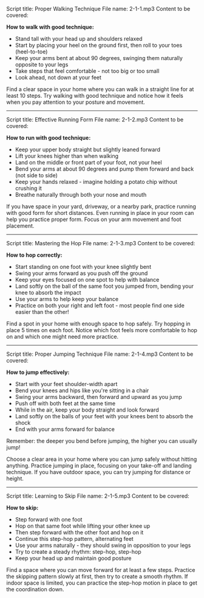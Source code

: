 Script title: Proper Walking Technique
File name: 2-1-1.mp3
Content to be covered:

**How to walk with good technique:**

- Stand tall with your head up and shoulders relaxed
- Start by placing your heel on the ground first, then roll to your toes (heel-to-toe)
- Keep your arms bent at about 90 degrees, swinging them naturally opposite to your legs
- Take steps that feel comfortable - not too big or too small
- Look ahead, not down at your feet
   
Find a clear space in your home where you can walk in a straight line for at least 10 steps. Try walking with good technique and notice how it feels when you pay attention to your posture and movement.

---

Script title: Effective Running Form
File name: 2-1-2.mp3
Content to be covered:

**How to run with good technique:**

- Keep your upper body straight but slightly leaned forward
- Lift your knees higher than when walking
- Land on the middle or front part of your foot, not your heel
- Bend your arms at about 90 degrees and pump them forward and back (not side to side)
- Keep your hands relaxed - imagine holding a potato chip without crushing it
- Breathe naturally through both your nose and mouth

If you have space in your yard, driveway, or a nearby park, practice running with good form for short distances. Even running in place in your room can help you practice proper form. Focus on your arm movement and foot placement.

---

Script title: Mastering the Hop
File name: 2-1-3.mp3
Content to be covered:

**How to hop correctly:**

- Start standing on one foot with your knee slightly bent
- Swing your arms forward as you push off the ground
- Keep your eyes focused on one spot to help with balance
- Land softly on the ball of the same foot you jumped from, bending your knee to absorb the impact
- Use your arms to help keep your balance
- Practice on both your right and left foot - most people find one side easier than the other!

Find a spot in your home with enough space to hop safely. Try hopping in place 5 times on each foot. Notice which foot feels more comfortable to hop on and which one might need more practice.

---

Script title: Proper Jumping Technique
File name: 2-1-4.mp3
Content to be covered:

**How to jump effectively:**

- Start with your feet shoulder-width apart
- Bend your knees and hips like you're sitting in a chair
- Swing your arms backward, then forward and upward as you jump
- Push off with both feet at the same time
- While in the air, keep your body straight and look forward
- Land softly on the balls of your feet with your knees bent to absorb the shock
- End with your arms forward for balance

Remember: the deeper you bend before jumping, the higher you can usually jump!

Choose a clear area in your home where you can jump safely without hitting anything. Practice jumping in place, focusing on your take-off and landing technique. If you have outdoor space, you can try jumping for distance or height.

---

Script title: Learning to Skip
File name: 2-1-5.mp3
Content to be covered:

**How to skip:**

- Step forward with one foot
- Hop on that same foot while lifting your other knee up
- Then step forward with the other foot and hop on it
- Continue this step-hop pattern, alternating feet
- Use your arms naturally - they should swing in opposition to your legs
- Try to create a steady rhythm: step-hop, step-hop
- Keep your head up and maintain good posture

Find a space where you can move forward for at least a few steps. Practice the skipping pattern slowly at first, then try to create a smooth rhythm. If indoor space is limited, you can practice the step-hop motion in place to get the coordination down.